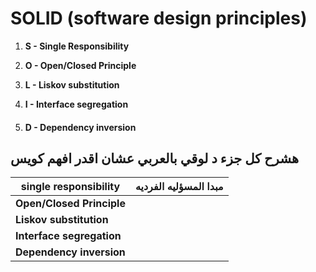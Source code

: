 # SOLID (software design principles)

1. **S - Single Responsibility** 

2. **O - Open/Closed Principle**

3. **L - Liskov substitution**

4. **I - Interface segregation**

5. #### **D - Dependency inversion**

   

## هشرح كل جزء  د لوقي بالعربي عشان اقدر افهم كويس 

| single responsibility     | **مبدا المسؤليه الفرديه** |
| ------------------------- | ------------------------- |
| **Open/Closed Principle** |                           |
| **Liskov substitution**   |                           |
| **Interface segregation** |                           |
| **Dependency inversion**  |                           |



